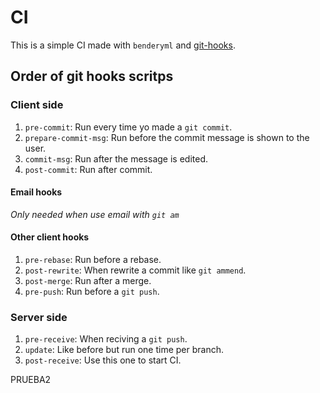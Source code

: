 # CI 

This is a simple CI made with `benderyml` and [git-hooks](https://git-scm.com/book/en/v2/Customizing-Git-Git-Hooks).


## Order of git hooks scritps

### Client side

1. `pre-commit`: Run every time yo made a `git commit`.
2. `prepare-commit-msg`: Run before the commit message is shown to the user.
3. `commit-msg`: Run after the message is edited.
4. `post-commit`: Run after commit.

#### Email hooks

_Only needed when use email with `git am`_

#### Other client hooks

1. `pre-rebase`: Run before a rebase.
2. `post-rewrite`: When rewrite a commit like `git ammend`.
3. `post-merge`: Run after a merge.
4. `pre-push`: Run before a `git push`.

### Server side

1. `pre-receive`: When reciving a `git push`.
2. `update`:  Like before but run one time per branch. 
3. `post-receive`: Use this one to start CI.



PRUEBA2